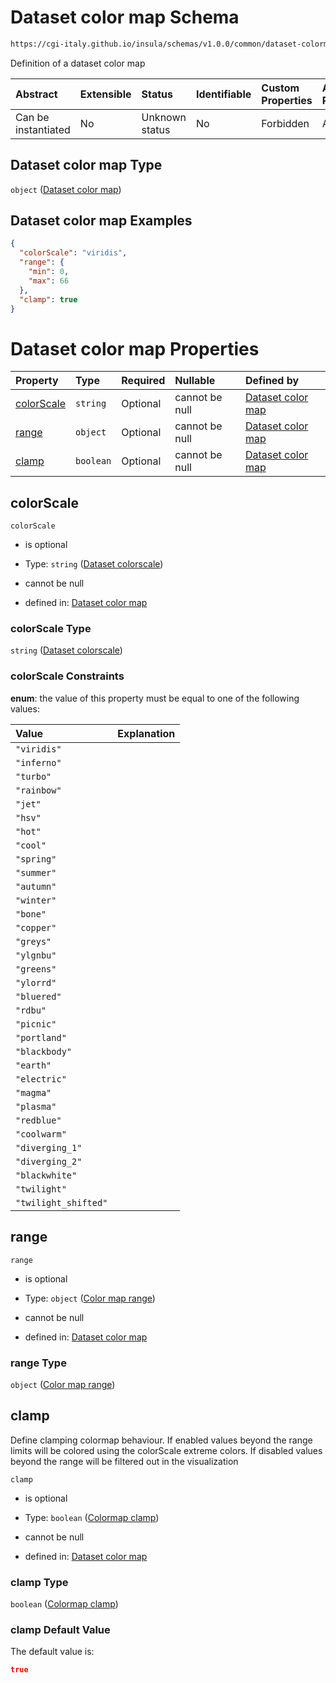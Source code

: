 # Dataset color map Schema

```txt
https://cgi-italy.github.io/insula/schemas/v1.0.0/common/dataset-colormap.schema.json
```

Definition of a dataset color map

| Abstract            | Extensible | Status         | Identifiable | Custom Properties | Additional Properties | Access Restrictions | Defined In                                                                                         |
| :------------------ | :--------- | :------------- | :----------- | :---------------- | :-------------------- | :------------------ | :------------------------------------------------------------------------------------------------- |
| Can be instantiated | No         | Unknown status | No           | Forbidden         | Allowed               | none                | [dataset-colormap.schema.json](schemas/common/dataset-colormap.schema.json) |

## Dataset color map Type

`object` ([Dataset color map](dataset-colormap.md))

## Dataset color map Examples

```json
{
  "colorScale": "viridis",
  "range": {
    "min": 0,
    "max": 66
  },
  "clamp": true
}
```

# Dataset color map Properties

| Property                  | Type      | Required | Nullable       | Defined by                                                                                                                                                                    |
| :------------------------ | :-------- | :------- | :------------- | :---------------------------------------------------------------------------------------------------------------------------------------------------------------------------- |
| [colorScale](#colorscale) | `string`  | Optional | cannot be null | [Dataset color map](dataset-colorscale.md)                   |
| [range](#range)           | `object`  | Optional | cannot be null | [Dataset color map](dataset-colormap-properties-color-map-range.md) |
| [clamp](#clamp)           | `boolean` | Optional | cannot be null | [Dataset color map](dataset-colormap-properties-colormap-clamp.md)  |

## colorScale



`colorScale`

* is optional

* Type: `string` ([Dataset colorscale](dataset-colorscale.md))

* cannot be null

* defined in: [Dataset color map](dataset-colorscale.md)

### colorScale Type

`string` ([Dataset colorscale](dataset-colorscale.md))

### colorScale Constraints

**enum**: the value of this property must be equal to one of the following values:

| Value                | Explanation |
| :------------------- | :---------- |
| `"viridis"`          |             |
| `"inferno"`          |             |
| `"turbo"`            |             |
| `"rainbow"`          |             |
| `"jet"`              |             |
| `"hsv"`              |             |
| `"hot"`              |             |
| `"cool"`             |             |
| `"spring"`           |             |
| `"summer"`           |             |
| `"autumn"`           |             |
| `"winter"`           |             |
| `"bone"`             |             |
| `"copper"`           |             |
| `"greys"`            |             |
| `"ylgnbu"`           |             |
| `"greens"`           |             |
| `"ylorrd"`           |             |
| `"bluered"`          |             |
| `"rdbu"`             |             |
| `"picnic"`           |             |
| `"portland"`         |             |
| `"blackbody"`        |             |
| `"earth"`            |             |
| `"electric"`         |             |
| `"magma"`            |             |
| `"plasma"`           |             |
| `"redblue"`          |             |
| `"coolwarm"`         |             |
| `"diverging_1"`      |             |
| `"diverging_2"`      |             |
| `"blackwhite"`       |             |
| `"twilight"`         |             |
| `"twilight_shifted"` |             |

## range



`range`

* is optional

* Type: `object` ([Color map range](dataset-colormap-properties-color-map-range.md))

* cannot be null

* defined in: [Dataset color map](dataset-colormap-properties-color-map-range.md)

### range Type

`object` ([Color map range](dataset-colormap-properties-color-map-range.md))

## clamp

Define clamping colormap behaviour. If enabled values beyond the range limits will be colored using the colorScale extreme colors. If disabled values beyond the range will be filtered out in the visualization

`clamp`

* is optional

* Type: `boolean` ([Colormap clamp](dataset-colormap-properties-colormap-clamp.md))

* cannot be null

* defined in: [Dataset color map](dataset-colormap-properties-colormap-clamp.md)

### clamp Type

`boolean` ([Colormap clamp](dataset-colormap-properties-colormap-clamp.md))

### clamp Default Value

The default value is:

```json
true
```
